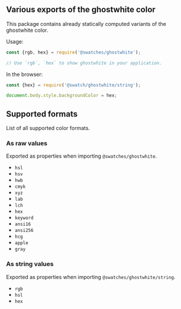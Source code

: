 ## Various exports of the ghostwhite color

This package contains already statically computed variants of the ghostwhite color.

Usage:
```js
const {rgb, hex} = require('@swatches/ghostwhite');

// Use `rgb`, `hex` to show ghostwhite in your application.
```

In the browser:
```js
const {hex} = require('@swatch/ghostwhite/string');

document.body.style.backgroundColor = hex;
```

## Supported formats


List of all supported color formats.

### As raw values

Exported as properties when importing `@swatches/ghostwhite`.

- `hsl`
- `hsv`
- `hwb`
- `cmyk`
- `xyz`
- `lab`
- `lch`
- `hex`
- `keyword`
- `ansi16`
- `ansi256`
- `hcg`
- `apple`
- `gray`

### As string values

Exported as properties when importing `@swatches/ghostwhite/string`.

- `rgb`
- `hsl`
- `hex`
